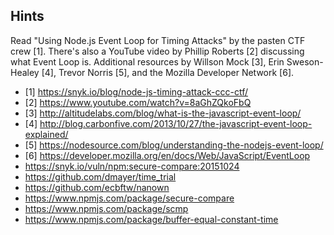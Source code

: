 ## Hints
Read "Using Node.js Event Loop for Timing Attacks" by the pasten CTF crew [1]. There's also a YouTube video by Phillip Roberts [2] discussing what Event Loop is. Additional resources by Willson Mock [3], Erin Sweson-Healey [4], Trevor Norris [5], and the Mozilla Developer Network [6].
* [1] https://snyk.io/blog/node-js-timing-attack-ccc-ctf/
* [2] https://www.youtube.com/watch?v=8aGhZQkoFbQ
* [3] http://altitudelabs.com/blog/what-is-the-javascript-event-loop/
* [4] http://blog.carbonfive.com/2013/10/27/the-javascript-event-loop-explained/
* [5] https://nodesource.com/blog/understanding-the-nodejs-event-loop/
* [6] https://developer.mozilla.org/en/docs/Web/JavaScript/EventLoop
* https://snyk.io/vuln/npm:secure-compare:20151024
* https://github.com/dmayer/time_trial
* https://github.com/ecbftw/nanown
* https://www.npmjs.com/package/secure-compare
* https://www.npmjs.com/package/scmp
* https://www.npmjs.com/package/buffer-equal-constant-time
